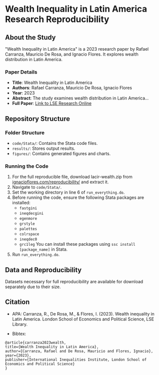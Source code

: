 # Wealth Inequality in Latin America Research Reproducibility

## About the Study
"Wealth Inequality in Latin America" is a 2023 research paper by Rafael Carranza, Mauricio De Rosa, and Ignacio Flores. It explores wealth distribution in Latin America.

### Paper Details
- **Title**: Wealth Inequality in Latin America
- **Authors**: Rafael Carranza, Mauricio De Rosa, Ignacio Flores
- **Year**: 2023
- **Abstract**: The study examines wealth distribution in Latin America...
- **Full Paper**: [Link to LSE Research Online](http://eprints.lse.ac.uk/119426/)

## Repository Structure
### Folder Structure
- `code/Stata/`: Contains the Stata code files.
- `results/`: Stores output results.
- `figures/`: Contains generated figures and charts.

### Running the Code
1. For the full reproducible file, download lacir-wealth.zip from [ignacioflores.com/reproducibility/](http://www.ignacioflores.com/reproducibility/) and extract it.
2. Navigate to `code/Stata/`.
3. Set the working directory in line 6 of `run_everything.do`.
4. Before running the code, ensure the following Stata packages are installed:
   - `fastgini`
   - `ineqdecgini`
   - `egenmore`
   - `grstyle`
   - `palettes`
   - `colrspace`
   - `ineqdec0`
   - `grc1leg`
   You can install these packages using `ssc install [package_name]` in Stata.
5. Run `run_everything.do`.

## Data and Reproducibility
Datasets necessary for full reproducibility are available for download separately due to their size.

## Citation

- APA:
 Carranza, R., De Rosa, M., & Flores, I. (2023). Wealth inequality in Latin America. London School of Economics and Political Science, LSE Library.

- Bibtex:
```
@article{carranza2023wealth,
title={Wealth Inequality in Latin America},
author={Carranza, Rafael and De Rosa, Mauricio and Flores, Ignacio},
year={2023},
publisher={International Inequalities Institute, London School of Economics and Political Science}
}
```
